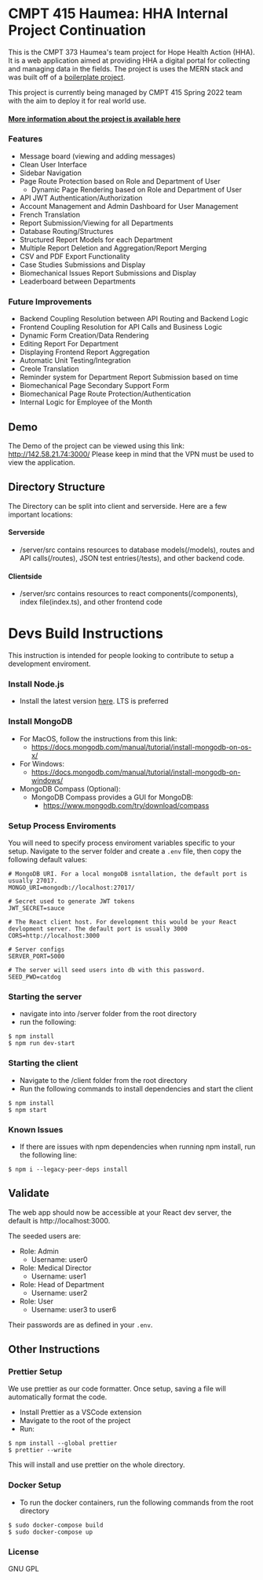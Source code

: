 # CMPT 415 Haumea: HHA Internal Project Continuation

This is the CMPT 373 Haumea's team project for Hope Health Action (HHA). It is a web application aimed at providing HHA a digital portal for collecting and managing data in the fields. The project is
uses the MERN stack and was built off of a [boilerplate project](https://github.com/nemanjam/mern-boilerplate).

This project is currently being managed by CMPT 415 Spring 2022 team with the aim to deploy it for real world use.

#### [More information about the project is available here](https://docs.google.com/document/d/1JG4cK-soyS3thzk-ZJnUyMR3XHxJoLA5gg7Uk1v1aFk/edit?usp=sharing)

### Features

- Message board (viewing and adding messages)
- Clean User Interface
- Sidebar Navigation
- Page Route Protection based on Role and Department of User
  - Dynamic Page Rendering based on Role and Department of User
- API JWT Authentication/Authorization
- Account Management and Admin Dashboard for User Management
- French Translation
- Report Submission/Viewing for all Departments
- Database Routing/Structures
- Structured Report Models for each Department
- Multiple Report Deletion and Aggregation/Report Merging
- CSV and PDF Export Functionality
- Case Studies Submissions and Display
- Biomechanical Issues Report Submissions and Display
- Leaderboard between Departments

### Future Improvements

- Backend Coupling Resolution between API Routing and Backend Logic
- Frontend Coupling Resolution for API Calls and Business Logic
- Dynamic Form Creation/Data Rendering
- Editing Report For Department
- Displaying Frontend Report Aggregation
- Automatic Unit Testing/Integration
- Creole Translation
- Reminder system for Department Report Submission based on time
- Biomechanical Page Secondary Support Form
- Biomechanical Page Route Protection/Authentication
- Internal Logic for Employee of the Month

## Demo

The Demo of the project can be viewed using this link: http://142.58.21.74:3000/ Please keep in mind that the VPN must be used to view the application.

## Directory Structure

The Directory can be split into client and serverside. Here are a few important locations:

#### Serverside

- /server/src contains resources to database models(/models), routes and API calls(/routes), JSON test entries(/tests), and other backend code.

#### Clientside

- /server/src contains resources to react components(/components), index file(index.ts), and other frontend code

# Devs Build Instructions

This instruction is intended for people looking to contribute to setup a development enviroment.

### Install Node.js

- Install the latest version [here](https://nodejs.org). LTS is preferred

### Install MongoDB

- For MacOS, follow the instructions from this link:
  - https://docs.mongodb.com/manual/tutorial/install-mongodb-on-os-x/
- For Windows:
  - https://docs.mongodb.com/manual/tutorial/install-mongodb-on-windows/
- MongoDB Compass (Optional):
  - MongoDB Compass provides a GUI for MongoDB:
    - https://www.mongodb.com/try/download/compass

### Setup Process Enviroments

You will need to specify process enviroment variables specific to your setup. Navigate to the server folder and create a `.env` file, then copy the following default values:

```
# MongoDB URI. For a local mongoDB isntallation, the default port is usually 27017.
MONGO_URI=mongodb://localhost:27017/

# Secret used to generate JWT tokens
JWT_SECRET=sauce

# The React client host. For development this would be your React devlopment server. The default port is usually 3000
CORS=http://localhost:3000

# Server configs
SERVER_PORT=5000

# The server will seed users into db with this password.
SEED_PWD=catdog
```

### Starting the server

- navigate into into /server folder from the root directory
- run the following:

```
$ npm install
$ npm run dev-start
```

### Starting the client

- Navigate to the /client folder from the root directory
- Run the following commands to install dependencies and start the client

```
$ npm install
$ npm start
```

### Known Issues

- If there are issues with npm dependencies when running npm install, run the following line:

```
$ npm i --legacy-peer-deps install
```

## Validate

The web app should now be accessible at your React dev server, the default is http://localhost:3000.

The seeded users are:

- Role: Admin
  - Username: user0
- Role: Medical Director
  - Username: user1
- Role: Head of Department
  - Username: user2
- Role: User
  - Username: user3 to user6

Their passwords are as defined in your `.env`.

## Other Instructions

### Prettier Setup

We use prettier as our code formatter. Once setup, saving a file will automatically format the code.

- Install Prettier as a VSCode extension
- Mavigate to the root of the project
- Run:

```
$ npm install --global prettier
$ prettier --write
```

This will install and use prettier on the whole directory.

### Docker Setup

- To run the docker containers, run the following commands from the root directory

```
$ sudo docker-compose build
$ sudo docker-compose up
```

### License

GNU GPL
